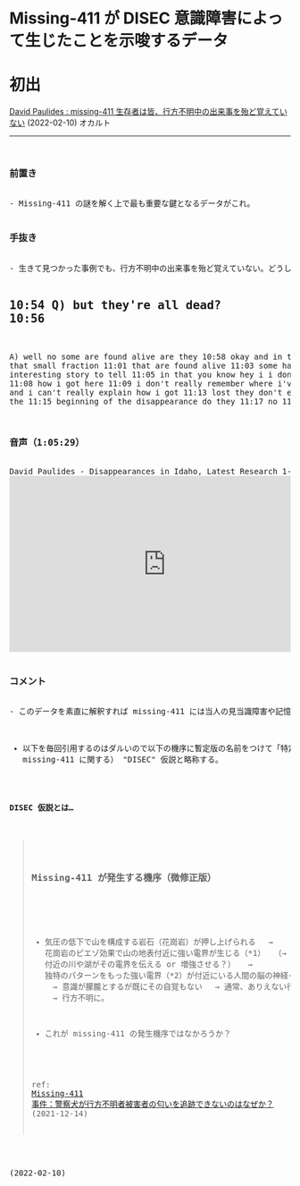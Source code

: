 # Missing-411 が DISEC 意識障害によって生じたことを示唆するデータ

# 初出
<a href="http://news21c.blog.fc2.com/blog-entry-19097.html" target="_blank">David Paulides : missing-411 生存者は皆、行方不明中の出来事を殆ど覚えていない</a> (2022-02-10)
オカルト

----

<div>
<pre>

<h3>前置き</h3>
- Missing-411 の謎を解く上で最も重要な鍵となるデータがこれ。

<h3>手抜き</h3>
- 生きて見つかった事例でも、行方不明中の出来事を殆ど覚えていない。どうして行方不明になったのか、何がその発端となったのかの記憶もない。

10:54
Q) but they're all dead?
10:56
---
A) well no some are found alive are they
10:58
okay and in that in that small fraction
11:01
that are found alive
11:03
some have an interesting story to tell
11:05
in that you know hey i i don't remember
11:08
how i got here
11:09
i don't really remember where i've been
11:11
and i can't really explain how i got
11:13
lost they don't even remember the
11:15
beginning of the disappearance do they
11:17
no
11:18
no

<h3>音声（1:05:29）</h3>
David Paulides - Disappearances in Idaho, Latest Research 1-Hour Special - COAST TO COAST AM 2022
<iframe allow="accelerometer; autoplay; clipboard-write; encrypted-media; gyroscope; picture-in-picture" allowfullscreen="" frameborder="0" height="315" src="https://www.youtube.com/embed/6yQX42ay44k" title="YouTube video player" width="560"></iframe>

<h3>コメント</h3>
- このデータを素直に解釈すれば missing-411 には当人の見当識障害や記憶障害が伴っていることがわかる。そこから以下の機序を導出するのにさして困難はない筈。

- 以下を毎回引用するのはダルいので以下の機序に暫定版の名前をつけて「特定環境条件誘発型意識障害」仮説とでも名付けたいところだが、あまりに長いので（ missing-411 に関する） "DISEC" 仮説と略称する。

<h4>DISEC 仮説とは…</h4>
<blockquote>

<h3>Missing-411 が発生する機序（微修正版）</h3>

- 気圧の低下で山を構成する岩石（花崗岩）が押し上げられる
　→ 花崗岩のピエゾ効果で山の地表付近に強い電界が生じる（*1）
　（→ 付近の川や湖がその電界を伝える or 増強させる？）
　→ 独特のパターンをもった強い電界（*2）が付近にいる人間の脳の神経インパルスを撹乱させる
　→ 意識が朦朧とするが既にその自覚もない
　→ 通常、ありえない行動をとる
　→ 行方不明に。

- これが missing-411 の発生機序ではなかろうか？ 

ref: <a href="http://news21c.blog.fc2.com/blog-entry-18807.html" target="_blank">Missing-411 事件：警察犬が行方不明者被害者の匂いを追跡できないのはなぜか？</a> (2021-12-14)
</blockquote>



(2022-02-10)
</pre>
</div>
